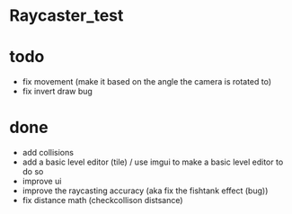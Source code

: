 # Raycaster_test

# todo

- fix movement (make it based on the angle the camera is rotated to)
- fix invert draw bug

# done

- add collisions
- add a basic level editor (tile) / use imgui to make a basic level editor to do so
- improve ui
- improve the raycasting accuracy (aka fix the fishtank effect (bug))
- fix distance math (checkcollison distsance)
